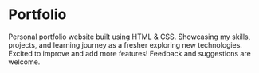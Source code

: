 # Portfolio
Personal portfolio website built using HTML &amp; CSS. Showcasing my skills, projects, and learning journey as a fresher exploring new technologies. Excited to improve and add more features! Feedback and suggestions are welcome.
